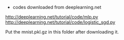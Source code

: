 * codes downloaded from deeplearning.net

http://deeplearning.net/tutorial/code/mlp.py
http://deeplearning.net/tutorial/code/logistic_sgd.py

Put the mnist.pkl.gz in this folder after downloading it.